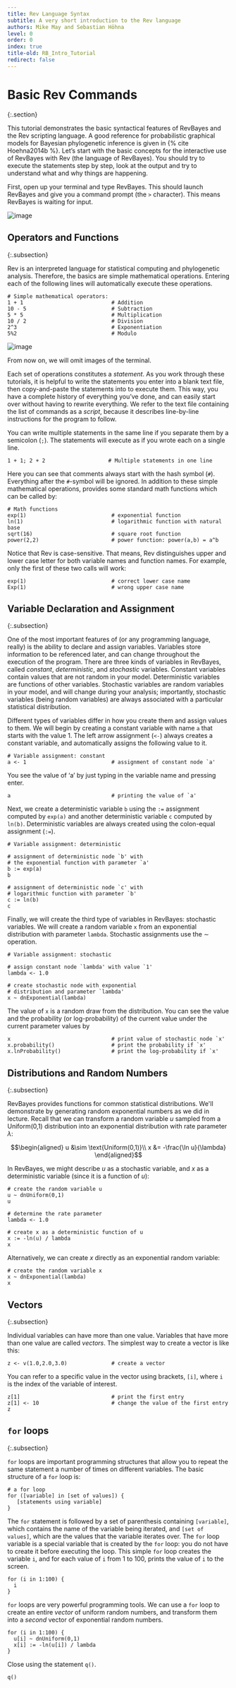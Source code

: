 ```yaml
---
title: Rev Language Syntax
subtitle: A very short introduction to the Rev language
authors: Mike May and Sebastian Höhna
level: 0
order: 0
index: true
title-old: RB_Intro_Tutorial
redirect: false
---
```


Basic Rev Commands
==============
{:.section}

This tutorial demonstrates the basic syntactical features of RevBayes
and the Rev scripting language. A good reference for probabilistic graphical models for
Bayesian phylogenetic inference is given in {% cite Hoehna2014b %}. Let’s start with the basic concepts
for the interactive use of RevBayes with Rev (the language of
RevBayes). You should try to execute the statements step by step, look
at the output and try to understand what and why things are happening.

First, open up your terminal and type RevBayes. This should launch RevBayes and give you
a command prompt (the `>` character). This means RevBayes is waiting for input.

![image](figures/terminal.png)

Operators and Functions
-----------------------
{:.subsection}

Rev is an interpreted language for statistical computing and phylogenetic
analysis. Therefore, the basics are simple mathematical operations.
Entering each of the following lines will automatically execute these
operations.

    # Simple mathematical operators:
    1 + 1                            # Addition
    10 - 5                           # Subtraction
    5 * 5                            # Multiplication
    10 / 2                           # Division
    2^3                              # Exponentiation
    5%2                              # Modulo

![image](figures/revbayes_operations.png)

From now on, we will omit images of the terminal.

Each set of operations constitutes a *statement*. As you work through
these tutorials, it is helpful to write the statements you enter into a
blank text file, then copy-and-paste the statements into to execute
them. This way, you have a complete history of everything you’ve done,
and can easily start over without having to rewrite everything. We refer
to the text file containing the list of commands as a *script*, because
it describes line-by-line instructions for the program to follow.

You can write multiple statements in the same line if you separate them
by a semicolon (`;`). The statements will execute as if you wrote each
on a single line.

    1 + 1; 2 + 2                    # Multiple statements in one line

Here you can see that comments always start with the hash symbol (`#`).
Everything after the `#`-symbol will be ignored. In addition to these
simple mathematical operations, provides some standard math functions
which can be called by:

    # Math functions
    exp(1)                           # exponential function
    ln(1)                            # logarithmic function with natural base
    sqrt(16)                         # square root function 
    power(2,2)                       # power function: power(a,b) = a^b

Notice that Rev is case-sensitive. That means, Rev distinguishes upper and lower
case letter for both variable names and function names. For example,
only the first of these two calls will work:

    exp(1)                           # correct lower case name
    Exp(1)                           # wrong upper case name

Variable Declaration and Assignment
-----------------------------------
{:.subsection}

One of the most important features of (or any programming language,
really) is the ability to declare and assign variables. Variables store
information to be referenced later, and can change throughout the
execution of the program. There are three kinds of variables in RevBayes, called
*constant*, *deterministic*, and *stochastic* variables. Constant
variables contain values that are not random in your model.
Deterministic variables are functions of other variables. Stochastic
variables are random variables in your model, and will change during
your analysis; importantly, stochastic variables (being random
variables) are always associated with a particular statistical
distribution.

Different types of variables differ in how you create them and assign
values to them. We will begin by creating a constant variable with name
`a` that starts with the value 1. The left arrow assignment (`<-`)
always creates a constant variable, and automatically assigns the
following value to it.

    # Variable assignment: constant
    a <- 1                           # assignment of constant node `a'

You see the value of ‘a’ by just typing in the variable name and
pressing enter.

    a                                # printing the value of `a'

Next, we create a deterministic variable `b` using the `:=` assignment
computed by `exp(a)` and another deterministic variable `c` computed by
`ln(b)`. Deterministic variables are always created using the
colon-equal assignment (`:=`).

    # Variable assignment: deterministic

    # assignment of deterministic node `b' with
    # the exponential function with parameter `a'
    b := exp(a)  
    b

    # assignment of deterministic node `c' with
    # logarithmic function with parameter `b'
    c := ln(b)              
    c 

Finally, we will create the third type of variables in RevBayes: stochastic
variables. We will create a random variable `x` from an exponential
distribution with parameter `lambda`. Stochastic assignments use the
$\sim$ operation.

    # Variable assignment: stochastic

    # assign constant node `lambda' with value `1'
    lambda <- 1.0

    # create stochastic node with exponential 
    # distribution and parameter `lambda'
    x ~ dnExponential(lambda)

The value of `x` is a random draw from the distribution. You can see the
value and the probability (or log-probability) of the current value
under the current parameter values by

    x                                # print value of stochastic node `x'
    x.probability()                  # print the probability if `x'
    x.lnProbability()                # print the log-probability if `x'

Distributions and Random Numbers
--------------------------------
{:.subsection}

RevBayes provides functions for common statistical distributions. We'll
demonstrate by generating random exponential numbers as we did in
lecture. Recall that we can transform a random variable $u$ sampled from
a Uniform(0,1) distribution into an exponential distribution with rate
parameter $\lambda$:

$$\begin{aligned}
    u &\sim \text{Uniform(0,1)}\\
    x &= -\frac{\ln u}{\lambda} \end{aligned}$$

In RevBayes, we might describe
$u$ as a stochastic variable, and $x$ as a deterministic variable (since
it is a function of $u$):

    # create the random variable u
    u ~ dnUniform(0,1)
    u

    # determine the rate parameter
    lambda <- 1.0

    # create x as a deterministic function of u
    x := -ln(u) / lambda
    x

Alternatively, we can create $x$ directly as an exponential random
variable:

    # create the random variable x
    x ~ dnExponential(lambda)
    x

Vectors
-------
{:.subsection}

Individual variables can have more than one value. Variables that have
more than one value are called *vectors*. The simplest way to create a
vector is like this:

    z <- v(1.0,2.0,3.0)              # create a vector

You can refer to a specific value in the vector using brackets, `[i]`,
where `i` is the index of the variable of interest.

    z[1]                             # print the first entry
    z[1] <- 10                       # change the value of the first entry
    z

`for` loops
-----------
{:.subsection}

`for` loops are important programming structures that allow you to
repeat the same statement a number of times on different variables. The
basic structure of a `for` loop is:

    # a for loop
    for ([variable] in [set of values]) {
       [statements using variable]
    }

The `for` statement is followed by a set of parenthesis containing
`[variable]`, which contains the name of the variable being iterated,
and `[set of values]`, which are the values that the variable iterates
over. The `for` loop variable is a special variable that is created by
the `for` loop: you do not have to create it before executing the loop.
This simple `for` loop creates the variable `i`, and for each value of
`i` from 1 to 100, prints the value of `i` to the screen.

    for (i in 1:100) {
      i
    }

`for` loops are very powerful programming tools. We can use a `for` loop
to create an entire *vector* of uniform random numbers, and transform
them into a *second* vector of exponential random numbers.

    for (i in 1:100) {
      u[i] ~ dnUniform(0,1)
      x[i] := -ln(u[i]) / lambda 
    }

Close using the statement `q()`.

    q()
